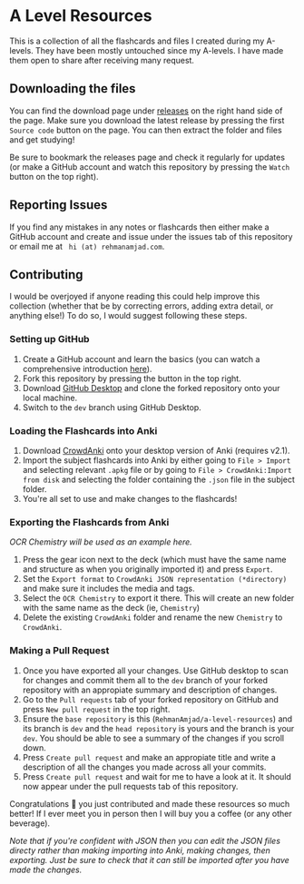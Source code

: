 # A Level Resources
This is a collection of all the flashcards and files I created during my A-levels. They have been mostly untouched since my A-levels. I have made them open to share after receiving many request.

## Downloading the files
You can find the download page under [releases](https://github.com/RehmanAmjad/a-level-resources/releases) on the right hand side of the page. Make sure you download the latest release by pressing the first  `Source code` button on the page. You can then extract the folder and files and get studying!

Be sure to bookmark the releases page and check it regularly for updates (or make a GitHub account and watch this repository by pressing the `Watch` button on the top right).

## Reporting Issues
If you find any mistakes in any notes or flashcards then either make a GitHub account and create and issue under the issues tab of this repository or email me at ` hi (at) rehmanamjad.com`.

## Contributing
I would be overjoyed if anyone reading this could help improve this collection (whether that be by correcting errors, adding extra detail, or anything else!) To do so, I would suggest following these steps.

### Setting up GitHub
1. Create a GitHub account and learn the basics (you can watch a comprehensive introduction [here](https://www.youtube.com/watch?v=RGOj5yH7evk)).
2. Fork this repository by pressing the button in the top right.
3. Download [GitHub Desktop](https://desktop.github.com/) and clone the forked repository onto your local machine.
4. Switch to the `dev` branch using GitHub Desktop.

### Loading the Flashcards into Anki
1. Download [CrowdAnki](https://ankiweb.net/shared/info/1788670778) onto your desktop version of Anki (requires v2.1).
2. Import the subject flashcards into Anki by either going to `File > Import` and selecting relevant `.apkg` file or by going to `File > CrowdAnki:Import from disk` and selecting the folder containing the `.json` file in the subject folder.
3. You're all set to use and make changes to the flashcards!

### Exporting the Flashcards from Anki
_OCR Chemistry will be used as an example here._

1. Press the gear icon next to the deck (which must have the same name and structure as when you originally imported it) and press `Export`.
2. Set the `Export format` to `CrowdAnki JSON representation (*directory)` and make sure it includes the media and tags.
3. Select the `OCR Chemistry` to export it there. This will create an new folder with the same name as the deck (ie, `Chemistry`)
4. Delete the existing `CrowdAnki` folder and rename the new `Chemistry` to `CrowdAnki`.

### Making a Pull Request
1. Once you have exported all your changes. Use GitHub desktop to scan for changes and commit them all to the `dev` branch of your forked repository with an appropiate summary and description of changes.
2. Go to the `Pull requests` tab of your forked repository on GitHub and press `New pull request` in the top right.
3. Ensure the `base repository` is this (`RehmanAmjad/a-level-resources`) and its branch is `dev` and the `head repository` is yours and the branch is your `dev`. You should be able to see a summary of the changes if you scroll down.
4. Press `Create pull request` and make an appropiate title and write a description of all the changes you made across all your commits.
5. Press `Create pull request` and wait for me to have a look at it. It should now appear under the pull requests tab of this repository.

Congratulations 🎉 you just contributed and made these resources so much better! If I ever meet you in person then I will buy you a coffee (or any other beverage). 

_Note that if you're confident with JSON then you can edit the JSON files directy rather than making importing into Anki, making changes, then exporting. Just be sure to check that it can still be imported after you have made the changes._
